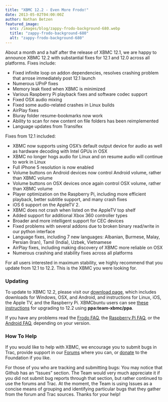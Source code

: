 ```yaml
---
title: "XBMC 12.2 - Even More Frodo!"
date: 2013-05-02T04:00:00Z
author: Nathan Betzen
featured_image:
  src: /images/blog/zappy-frodo-background-680.webp
  title: "zappy-frodo-background-680"
  alt: "zappy-frodo-background-680"
---
```


About a month and a half after the release of XBMC 12.1, we are happy to announce XBMC 12.2 with substantial fixes for 12.1 and 12.0 across all platforms. Fixes include:

- Fixed infinite loop on addon dependencies, resolves crashing problem that arrose immediately post 12.1 launch
- Numerous UPnP fixes
- Memory leak fixed when XBMC is minimized
- Various Raspberry Pi playback fixes and software codec support
- Fixed OSX audio mixing
- Fixed some audio-related crashes in Linux builds
- AirPlay fixes
- Bluray folder resume-bookmarks now work
- Ability to scan for new content on file folders has been reimplemented
- Language updates from Transifex

Fixes from 12.1 included:

- XBMC now supports using OSX’s default output device for audio as well as hardware decoding with Intel GPUs in OSX
- XBMC no longer hogs audio for Linux and on resume audio will continue to work in Linux
- Full iPhone 5 resolution is now enabled
- Volume buttons on Android devices now control Android volume, rather than XBMC volume
- Volume buttons on OSX devices once again control OSX volume, rather than XBMC volume
- Player optimization on the Raspberry Pi, including more efficient playback, better subtitle support, and many crash fixes
- iOS 6 support on the AppleTV 2.
- XBMC does not crash when listed on the AppleTV top shelf
- Added support for additional Xbox 360 controller types
- Broader and more intelligent support for CEC devices
- Fixed problems with several addons due to broken binary read/write in our python interface
- Language fixes, including 7 new languages: Albanian, Burmese, Malay, Persian (Iran), Tamil (India), Uzbek, Vietnamese
- AirPlay fixes, including making discovery of XBMC more reliable on OSX
- Numerous crashing and stability fixes across all platforms

For all users interested in maximum stability, we highly recommend that you update from 12.1 to 12.2. This is the XBMC you were looking for.

### Updating

To update to XBMC 12.2, please visit our [download page](https://kodi.wiki/download/ "XBMC Download Page"), which includes downloads for Windows, OSX, and Android, and instructions for Linux, iOS, the Apple TV, and the Raspberry Pi. XBMCbuntu users can see [these instructions](https://kodi.wiki/view/XBMCbuntu "XBMCbuntu Upgrade") for upgrading to 12.2 using **ppa:team-xbmc/ppa**.

If you have any problems read the [Frodo FAQ](https://kodi.wiki/view/XBMC_v12_%28Frodo%29_FAQ), the [Raspberry Pi FAQ](https://kodi.wiki/view/Raspberry_Pi_FAQ "Raspberry Pi FAQ"), or the [Android FAQ](https://kodi.wiki/view/Android_FAQ "Android FAQ"), depending on your version.

### How To Help

If you would like to help with XBMC, we encourage you to submit bugs in Trac, provide support in our [Forums](https://forum.kodi.tv/ "XBMC Forums") where you can, or [donate](https://kodi.wiki/contribute/donate/ "XBMC Foundation Donations") to the Foundation if you like.

For those of you who are tracking and submitting bugs: You may notice that Github has an “Issues” section. The Team would very much appreciate it if you did not submit bug reports through that section, but rather continued to use the forums and Trac. At the moment, the Team is using Issues as a concise means of grouping and identifying particular bugs that they gather from the forum and Trac sources. Thanks for your help!
